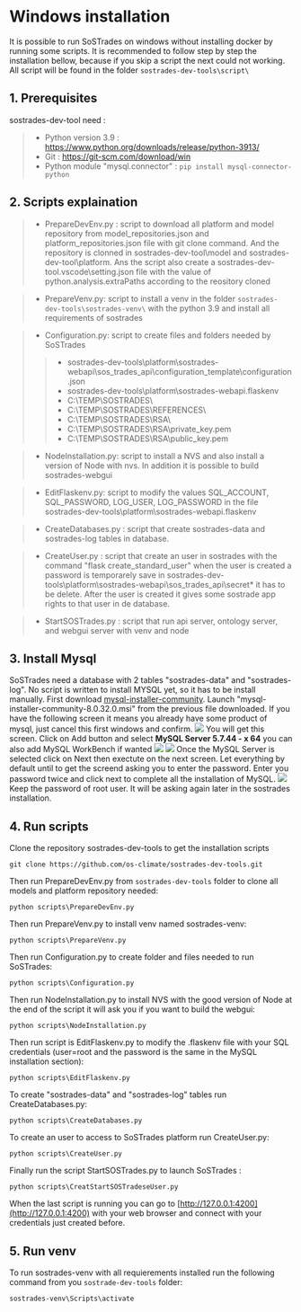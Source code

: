 # Windows installation

It is possible to run SoSTrades on windows without installing docker by running some scripts. It is recommended to follow step by step the installation bellow, because if you skip a script the next could not working. All script will be found in the folder `sostrades-dev-tools\script\`

## 1. Prerequisites

sostrades-dev-tool need : 
> - Python version 3.9 : https://www.python.org/downloads/release/python-3913/  
> - Git : https://git-scm.com/download/win  
> - Python module "mysql.connector" : `pip install mysql-connector-python`

## 2. Scripts explaination 

> - PrepareDevEnv.py : script to download all platform and model repository from model_repositories.json and platform_repositories.json file with git clone command. And the repository is clonned in sostrades-dev-tool\model and sostrades-dev-tool\platform. Ans the script also create a sostrades-dev-tool\.vscode\setting.json file with the value of python.analysis.extraPaths according to the reository cloned

> - PrepareVenv.py: script to install a venv in the folder `sostrades-dev-tools\sostrades-venv\` with the python 3.9 and install all requirements of sostrades

> - Configuration.py: script to create files and folders needed by SoSTrades
>> - sostrades-dev-tools\platform\sostrades-webapi\sos_trades_api\configuration_template\configuration.json
>> - sostrades-dev-tools\platform\sostrades-webapi\.flaskenv
>> - C:\TEMP\SOSTRADES\
>> - C:\TEMP\SOSTRADES\REFERENCES\
>> - C:\TEMP\SOSTRADES\RSA\
>> - C:\TEMP\SOSTRADES\RSA\private_key.pem
>> - C:\TEMP\SOSTRADES\RSA\public_key.pem

> - NodeInstallation.py: script to install a NVS and also install a version of Node with nvs. In addition it is possible to build sostrades-webgui 

> - EditFlaskenv.py: script to modify the values SQL_ACCOUNT, SQL_PASSWORD, LOG_USER, LOG_PASSWORD in the file sostrades-dev-tools\platform\sostrades-webapi\.flaskenv 

> - CreateDatabases.py : script that create sostrades-data and sostrades-log tables in database.

> - CreateUser.py : script that create an user in sostrades with the command "flask create_standard_user" when the user is created 
a password is temporarely save in sostrades-dev-tools\platform\sostrades-webapi\sos_trades_api\secret\* it has to be delete. After the user is created it gives some sostrade app rights to that user in de database.

> - StartSOSTrades.py : script that run api server, ontology server, and webgui server with venv and node

## 3. Install Mysql

SoSTrades need a database with 2 tables "sostrades-data" and "sostrades-log". No script is written to install MYSQL yet, so it has to be install manually. First download [mysql-installer-community](https://dev.mysql.com/get/archives/mysql-installer/mysql-installer-community-8.0.32.0.msi). Launch "mysql-installer-community-8.0.32.0.msi" from the previous file downloaded. If you have the following screen it means you already have some product of mysql, just cancel this first windows and confirm.
![](images/Mysql_Cancel.png) 
You will get this screen. Click on Add button and select **MySQL Server 5.7.44 - x 64** you can also add MySQL WorkBench if wanted
![](images/Mysql_add.png) 
![](images/Mysql_5.7.png)
Once the MySQL Server is selected click on Next then exectute on the next screen. Let everything by default until to get the screend asking you to enter the password. Enter you password twice and click next to complete all the installation of MySQL.
![](images/Mysql_credential.png)
Keep the password of root user. It will be asking again later in the sostrades installation.

## 4. Run scripts

Clone the repository sostrades-dev-tools to get the installation scripts
```
git clone https://github.com/os-climate/sostrades-dev-tools.git
```
Then run PrepareDevEnv.py from `sostrades-dev-tools` folder to clone all models and platform repository needed:
```
python scripts\PrepareDevEnv.py
```
Then run PrepareVenv.py to install venv named sostrades-venv:
```
python scripts\PrepareVenv.py
```
Then run Configuration.py to create folder and files needed to run SoSTrades:
```
python scripts\Configuration.py
```
Then run NodeInstallation.py to install NVS with the good version of Node at the end of the script it will ask you if you want to build the webgui:
```
python scripts\NodeInstallation.py 
```
Then run script is EditFlaskenv.py to modify the .flaskenv file with your SQL credentials (user=root and the password is the same in the MySQL installation section):
```
python scripts\EditFlaskenv.py
```
To create "sostrades-data" and "sostrades-log" tables run CreateDatabases.py:
```
python scripts\CreateDatabases.py
```
To create an user to access to SoSTrades platform run CreateUser.py:
```
python scripts\CreateUser.py
```
Finally run the script StartSOSTrades.py to launch SoSTrades :
```
python scripts\CreatStartSOSTradeseUser.py
```
When the last script is running you can go to [http://127.0.0.1:4200](http://127.0.0.1:4200) with your web browser and connect with your credentials just created before.

## 5. Run venv

To run sostrades-venv with all requierements installed run the following command from you `sostrade-dev-tools` folder:
```
sostrades-venv\Scripts\activate
```
